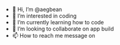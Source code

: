 - 👋 Hi, I’m @aegbean
- 👀 I’m interested in coding
- 🌱 I’m currently learning how to code
- 💞️ I’m looking to collaborate on app build
- 📫 How to reach me message on 

<!---
aegbean/aegbean is a ✨ special ✨ repository because its `README.md` (this file) appears on your GitHub profile.
You can click the Preview link to take a look at your changes.
--->

